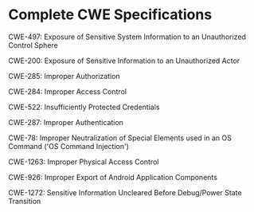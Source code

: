 

# Complete CWE Specifications

CWE-497: Exposure of Sensitive System Information to an Unauthorized Control Sphere

CWE-200: Exposure of Sensitive Information to an Unauthorized Actor

CWE-285: Improper Authorization

CWE-284: Improper Access Control

CWE-522: Insufficiently Protected Credentials

CWE-287: Improper Authentication

CWE-78: Improper Neutralization of Special Elements used in an OS Command ('OS Command Injection')

CWE-1263: Improper Physical Access Control

CWE-926: Improper Export of Android Application Components

CWE-1272: Sensitive Information Uncleared Before Debug/Power State Transition